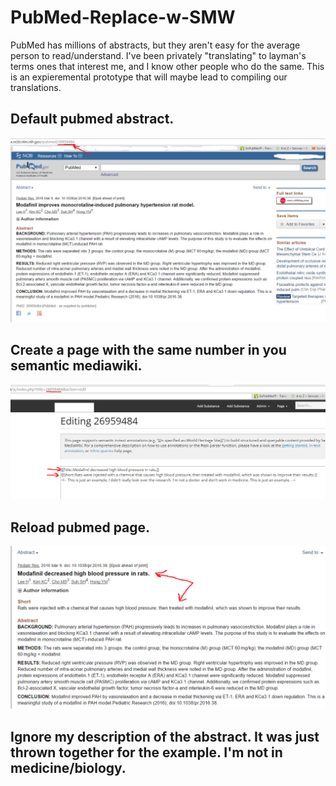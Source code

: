 # PubMed-Replace-w-SMW

PubMed has millions of abstracts, but they aren't easy for the average person to read/understand.
I've been privately "translating" to layman's terms ones that interest me, and I know other people who do the same. This is an expieremental prototype that will maybe lead to compiling our translations.

## Default pubmed abstract.
![Alt text](1.png)
## Create a page with the same number in you semantic mediawiki.
![Alt text](2.png)
## Reload pubmed page.
![Alt text](3.png)

## Ignore my description of the abstract. It was just thrown together for the example. I'm not in medicine/biology.
